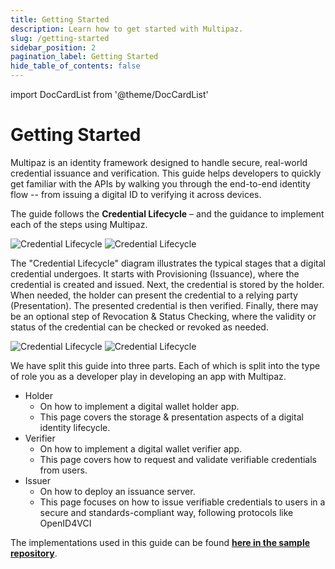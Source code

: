 ```yaml
---
title: Getting Started
description: Learn how to get started with Multipaz.
slug: /getting-started
sidebar_position: 2
pagination_label: Getting Started
hide_table_of_contents: false
---
```


import DocCardList from '@theme/DocCardList'

# Getting Started

Multipaz is an identity framework designed to handle secure, real-world credential issuance and verification. This guide helps developers to quickly get familiar with the APIs by walking you through the end-to-end identity flow -- from issuing a digital ID to verifying it across devices.

The guide follows the **Credential Lifecycle** – and the guidance to implement each of the steps
using Multipaz.

![Credential Lifecycle](/img/lifecycle.png#gh-light-mode-only)
![Credential Lifecycle](/img/lifecycle-dark.png#gh-dark-mode-only)

The "Credential Lifecycle" diagram illustrates the typical stages that a digital credential undergoes. It starts with Provisioning (Issuance), where the credential is created and issued. Next, the credential is stored by the holder. When needed, the holder can present the credential to a relying party (Presentation). The presented credential is then verified. Finally, there may be an optional step of Revocation & Status Checking, where the validity or status of the credential can be checked or revoked as needed.

![Credential Lifecycle](/img/roles.png#gh-light-mode-only)
![Credential Lifecycle](/img/roles-dark.png#gh-dark-mode-only)

We have split this guide into three parts. Each of which is split into the type of role you as a developer play in developing an app with Multipaz.

* Holder
    * On how to implement a digital wallet holder app.
    * This page covers the storage & presentation aspects of a digital identity lifecycle.
* Verifier
    * On how to implement a digital wallet verifier app.
    * This page covers how to request and validate verifiable credentials from users.
* Issuer
    * On how to deploy an issuance server.
    * This page focuses on how to issue verifiable credentials to users in a secure and standards-compliant way, following protocols like OpenID4VCI

The implementations used in this guide can be found **[here in the sample repository](https://github.com/openwallet-foundation/multipaz-samples/tree/main/MultipazGettingStartedSample)**.

<div style={{
  background: "var(--ifm-background-surface-color)",
  padding: "2rem 1rem",
  borderRadius: "12px",
  boxShadow: "0 2px 8px rgba(0,0,0,0.06)",
  marginTop: "2rem"
}}>
  <DocCardList />
</div>